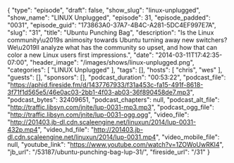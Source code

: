 {
  "type": "episode",
  "draft": false,
  "show_slug": "linux-unplugged",
  "show_name": "LINUX Unplugged",
  "episode": 31,
  "episode_padded": "0031",
  "episode_guid": "173863A0-37A7-4B4C-A281-5DC4EF997E7A",
  "slug": "31",
  "title": "Ubuntu Punching Bag",
  "description": "Is the Linux community\u2019s animosity towards Ubuntu turning away new switchers? We\u2019ll analyze what has the community so upset, and how that can color a new Linux users first impressions.",
  "date": "2014-03-11T17:42:35-07:00",
  "header_image": "/images/shows/linux-unplugged.png",
  "categories": [
    "LINUX Unplugged"
  ],
  "tags": [],
  "hosts": [
    "chris",
    "wes"
  ],
  "guests": [],
  "sponsors": [],
  "podcast_duration": "00:53:22",
  "podcast_file": "https://aphid.fireside.fm/d/1437767933/f31a453c-fa15-491f-8618-3f71f1d565e5/46e0ac03-2bb1-4f03-ab03-36f890458de7.mp3",
  "podcast_bytes": 32409651,
  "podcast_chapters": null,
  "podcast_alt_file": "http://traffic.libsyn.com/jnite/lup-0031-mp3.mp3",
  "podcast_ogg_file": "http://traffic.libsyn.com/jnite/lup-0031-ogg.ogg",
  "video_file": "http://201403.jb-dl.cdn.scaleengine.net/linuxun/2014/lup-0031-432p.mp4",
  "video_hd_file": "http://201403.jb-dl.cdn.scaleengine.net/linuxun/2014/lup-0031.mp4",
  "video_mobile_file": null,
  "youtube_link": "https://www.youtube.com/watch?v=1ZOWoUwRKl4",
  "jb_url": "/53187/ubuntu-punching-bag-lup-31/",
  "fireside_url": "/31"
}


